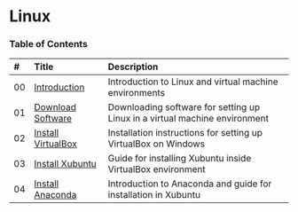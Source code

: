 # Linux

### Table of Contents

| #  | Title | Description |
|:---|:------|:------------|
| 00 | [Introduction](00_linux_introduction.md)        | Introduction to Linux and virtual machine environments                     |
| 01 | [Download Software](01_download_software.md)    | Downloading software for setting up Linux in a virtual machine environment |
| 02 | [Install VirtualBox](02_install_virtual_box.md) | Installation instructions for setting up VirtualBox on Windows             |
| 03 | [Install Xubuntu](03_install_xubuntu.md)        | Guide for installing Xubuntu inside VirtualBox environment                 |
| 04 | [Install Anaconda](04_install_anaconda.md)      | Introduction to Anaconda and guide for installation in Xubuntu             |
